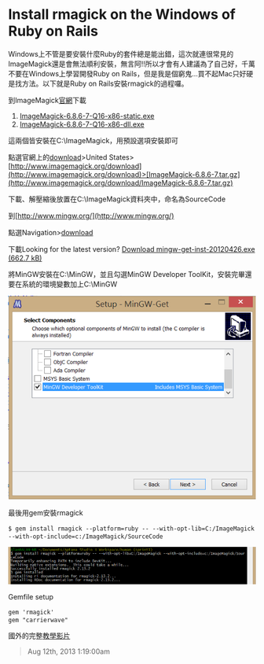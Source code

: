 # Install rmagick on the Windows of Ruby on Rails

Windows上不管是要安裝什麼Ruby的套件總是能出錯，這次就連很常見的ImageMagick還是會無法順利安裝，無言阿!!所以才會有人建議為了自己好，千萬不要在Windows上學習開發Ruby on Rails，但是我是個窮鬼...買不起Mac只好硬是找方法。以下就是Ruby on Rails安裝rmagick的過程囉。

到ImageMagick[官網](http://www.imagemagick.org/script/binary-releases.php#windows)下載

1. [ImageMagick-6.8.6-7-Q16-x86-static.exe](http://www.imagemagick.org/download/binaries/ImageMagick-6.8.6-7-Q16-x86-static.exe)
2. [ImageMagick-6.8.6-7-Q16-x86-dll.exe](http://www.imagemagick.org/download/binaries/ImageMagick-6.8.6-7-Q16-x86-dll.exe)

這兩個皆安裝在C:\ImageMagick，用預設選項安裝即可

點選官網上的[download](http://www.imagemagick.org/script/download.php)>United States>[http://www.imagemagick.org/download](http://www.imagemagick.org/download)>[ImageMagick-6.8.6-7.tar.gz](http://www.imagemagick.org/download/ImageMagick-6.8.6-7.tar.gz)

下載、解壓縮後放置在C:\ImageMagick資料夾中，命名為SourceCode

到[http://www.mingw.org/](http://www.mingw.org/)

點選Navigation>[download](https://sourceforge.net/downloads/mingw)

下載Looking for the latest version? [Download mingw-get-inst-20120426.exe (662.7 kB)](http://sourceforge.net/projects/mingw/files/latest/download?source=files)

將MinGW安裝在C:\MinGW，並且勾選MinGW Developer ToolKit，安裝完畢還要在系統的環境變數加上C:\MinGW

![mingw](/assets/ruby_on_rails/install_rmagick_on_the_windows_of_ruby_on_rails/mingw.PNG)

最後用gem安裝rmagick

	$ gem install rmagick --platform=ruby -- --with-opt-lib=C:/ImageMagick --with-opt-include=c:/ImageMagick/SourceCode

![rmagick_down](/assets/ruby_on_rails/install_rmagick_on_the_windows_of_ruby_on_rails/rmagick_down.PNG)

Gemfile setup

	gem 'rmagick'
	gem "carrierwave"

國外的完整[教學影片](http://www.youtube.com/watch?v=gEWAVlNCKhg&feature=youtu.be)

> Aug 12th, 2013 1:19:00am
